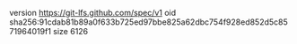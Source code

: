 version https://git-lfs.github.com/spec/v1
oid sha256:91cdab81b89a0f633b725ed97bbe825a62dbc754f928ed852d5c8571964019f1
size 6126
